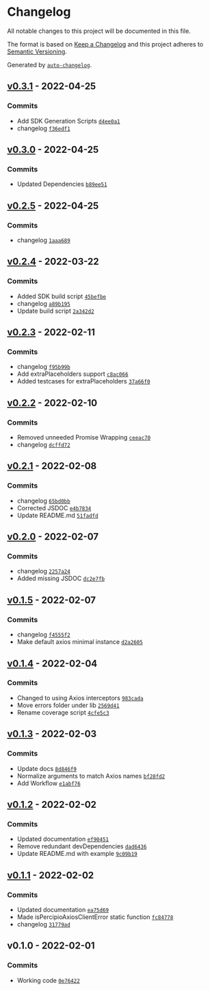 # Changelog

All notable changes to this project will be documented in this file.

The format is based on [Keep a Changelog](https://keepachangelog.com/en/1.0.0/)
and this project adheres to [Semantic Versioning](https://semver.org/spec/v2.0.0.html).

Generated by [`auto-changelog`](https://github.com/CookPete/auto-changelog).

## [v0.3.1](https://github.com/martinholden-skillsoft/percipio-axios/compare/v0.3.0...v0.3.1) - 2022-04-25

### Commits

- Add SDK Generation Scripts [`d4ee0a1`](https://github.com/martinholden-skillsoft/percipio-axios/commit/d4ee0a11b971a5fa514cc891716c9ebc46d10ccf)
- changelog [`f36edf1`](https://github.com/martinholden-skillsoft/percipio-axios/commit/f36edf10dedfb7d4602b86c5b9007cc3010fbd23)

## [v0.3.0](https://github.com/martinholden-skillsoft/percipio-axios/compare/v0.2.5...v0.3.0) - 2022-04-25

### Commits

- Updated Dependencies [`b89ee51`](https://github.com/martinholden-skillsoft/percipio-axios/commit/b89ee51e678b596ce3694ad0230a3e29baf344d2)

## [v0.2.5](https://github.com/martinholden-skillsoft/percipio-axios/compare/v0.2.4...v0.2.5) - 2022-04-25

### Commits

- changelog [`1aaa689`](https://github.com/martinholden-skillsoft/percipio-axios/commit/1aaa68970fb892b7d3391056555f065ac5aa329b)

## [v0.2.4](https://github.com/martinholden-skillsoft/percipio-axios/compare/v0.2.3...v0.2.4) - 2022-03-22

### Commits

- Added SDK build script [`45befbe`](https://github.com/martinholden-skillsoft/percipio-axios/commit/45befbe42da36f75974a8803bff5d4ceb8fbf199)
- changelog [`a89b195`](https://github.com/martinholden-skillsoft/percipio-axios/commit/a89b195400f28e803be4aadd48700eeb2c6b7cf3)
- Update build script [`2a342d2`](https://github.com/martinholden-skillsoft/percipio-axios/commit/2a342d2f006e762e660fe5e81f41ecee675779a1)

## [v0.2.3](https://github.com/martinholden-skillsoft/percipio-axios/compare/v0.2.2...v0.2.3) - 2022-02-11

### Commits

- changelog [`f95b99b`](https://github.com/martinholden-skillsoft/percipio-axios/commit/f95b99bf9f91ae1895edeb237f35de4f23a05ec1)
- Add extraPlaceholders support [`c8ac066`](https://github.com/martinholden-skillsoft/percipio-axios/commit/c8ac066d70dce14985b8f755e0dfe6388b128097)
- Added testcases for extraPlaceholders [`37a66f0`](https://github.com/martinholden-skillsoft/percipio-axios/commit/37a66f0ce0e55ec5b7fb5cc1a3ea4970b0bb8f46)

## [v0.2.2](https://github.com/martinholden-skillsoft/percipio-axios/compare/v0.2.1...v0.2.2) - 2022-02-10

### Commits

- Removed unneeded Promise Wrapping [`ceeac70`](https://github.com/martinholden-skillsoft/percipio-axios/commit/ceeac7024feb2fc70d301873e8cabb3ee8b1b125)
- changelog [`dcffd72`](https://github.com/martinholden-skillsoft/percipio-axios/commit/dcffd72fca07ef4b8a6dc023e78174c692d95a3b)

## [v0.2.1](https://github.com/martinholden-skillsoft/percipio-axios/compare/v0.2.0...v0.2.1) - 2022-02-08

### Commits

- changelog [`65bd0bb`](https://github.com/martinholden-skillsoft/percipio-axios/commit/65bd0bb211cbbdaab936bd50719ea9c69b3bd38b)
- Corrected JSDOC [`e4b7834`](https://github.com/martinholden-skillsoft/percipio-axios/commit/e4b78340090f5ea671068a683391534b750f91f1)
- Update README.md [`51fadfd`](https://github.com/martinholden-skillsoft/percipio-axios/commit/51fadfdc23c9d27dbd1dbc6cdef195825d88c7a4)

## [v0.2.0](https://github.com/martinholden-skillsoft/percipio-axios/compare/v0.1.5...v0.2.0) - 2022-02-07

### Commits

- changelog [`2257a24`](https://github.com/martinholden-skillsoft/percipio-axios/commit/2257a247a46b2b28e6dc1b901ef457e88e4145bf)
- Added missing JSDOC [`dc2e7fb`](https://github.com/martinholden-skillsoft/percipio-axios/commit/dc2e7fb17aa357ef93d66bcfbcf7d9b7194d2ba7)

## [v0.1.5](https://github.com/martinholden-skillsoft/percipio-axios/compare/v0.1.4...v0.1.5) - 2022-02-07

### Commits

- changelog [`f4555f2`](https://github.com/martinholden-skillsoft/percipio-axios/commit/f4555f2ce0cf157f2b94894b465efd3028ffdf6e)
- Make default axios minimal instance [`d2a2605`](https://github.com/martinholden-skillsoft/percipio-axios/commit/d2a2605555477f0fd0700220db6d53bde660a08e)

## [v0.1.4](https://github.com/martinholden-skillsoft/percipio-axios/compare/v0.1.3...v0.1.4) - 2022-02-04

### Commits

- Changed to using Axios interceptors [`983cada`](https://github.com/martinholden-skillsoft/percipio-axios/commit/983cadab6b0eb4638e0bafaa1b8ebf91cbff8212)
- Move errors folder under lib [`2569d41`](https://github.com/martinholden-skillsoft/percipio-axios/commit/2569d4196ed389af6b88caef4b029a35d530fbda)
- Rename coverage script [`4cfe5c3`](https://github.com/martinholden-skillsoft/percipio-axios/commit/4cfe5c32a883630ef301c9a1c9086f638660c3a2)

## [v0.1.3](https://github.com/martinholden-skillsoft/percipio-axios/compare/v0.1.2...v0.1.3) - 2022-02-03

### Commits

- Update docs [`8d846f9`](https://github.com/martinholden-skillsoft/percipio-axios/commit/8d846f9152a8828cdf90461c80f1f42e42c0dbe8)
- Normalize arguments to match Axios names [`bf28fd2`](https://github.com/martinholden-skillsoft/percipio-axios/commit/bf28fd200fb9733c5a06dc2c1dd911e1b37e1cc1)
- Add Workflow [`e1abf76`](https://github.com/martinholden-skillsoft/percipio-axios/commit/e1abf7673274af2e30d752005b19fa06a3c78580)

## [v0.1.2](https://github.com/martinholden-skillsoft/percipio-axios/compare/v0.1.1...v0.1.2) - 2022-02-02

### Commits

- Updated documentation [`ef90451`](https://github.com/martinholden-skillsoft/percipio-axios/commit/ef90451e9b4ad65b8f1a316e32b340415a075829)
- Remove redundant devDependencies [`dad6436`](https://github.com/martinholden-skillsoft/percipio-axios/commit/dad6436c5beb7220057c43b6c79d7475049f5f48)
- Update README.md with example [`9c09b19`](https://github.com/martinholden-skillsoft/percipio-axios/commit/9c09b196374c62a1c9391a3159f4e4b1fcb53310)

## [v0.1.1](https://github.com/martinholden-skillsoft/percipio-axios/compare/v0.1.0...v0.1.1) - 2022-02-02

### Commits

- Updated documentation [`ea75d69`](https://github.com/martinholden-skillsoft/percipio-axios/commit/ea75d696b75e35a43a318d2d4c06861415be67e7)
- Made isPercipioAxiosClientError static function [`fc84778`](https://github.com/martinholden-skillsoft/percipio-axios/commit/fc84778705e72fcdd6cfc2e416161e09d078bc95)
- changelog [`31779ad`](https://github.com/martinholden-skillsoft/percipio-axios/commit/31779adc1163f0252d3fcc44a2e435071bfa4f30)

## v0.1.0 - 2022-02-01

### Commits

- Working code [`0e76422`](https://github.com/martinholden-skillsoft/percipio-axios/commit/0e76422b2ded002358a053f5195ba4fa61df9023)
